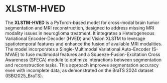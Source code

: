 # **XLSTM-HVED**
The **XLSTM-HVED** is a PyTorch-based model for cross-modal brain tumor segmentation and MRI reconstruction, designed to address missing MRI modality issues in neuroglioma treatment. It integrates a Heterogeneous Variational Encoder-Decoder (HVED) and Vision XLSTM to leverage spatiotemporal features and enhance the fusion of available MRI modalities. The model incorporates a Single-Multimodal Variational Auto-Encoder (S-MVAE) to fuse multimodal features and a Squeeze-Fusion-Excitation Cross Awareness (SFECA) module to optimize interactions between segmentation and reconstruction tasks. This approach improves segmentation accuracy even with incomplete data, as demonstrated on the BraTS 2024 dataset​(ISBI2025_BraTS).
